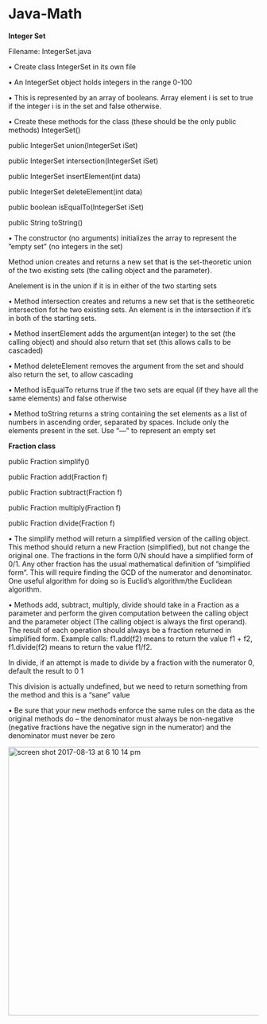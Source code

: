 # Java-Math

<strong>Integer Set</strong>

Filename: IntegerSet.java

• Create class IntegerSet in its own file

• An IntegerSet object holds integers in the range 0-100

• This is represented by an array of booleans. Array element i is set to
true if the integer i is in the set and false otherwise.

• Create these methods for the class (these should be the only public methods)
IntegerSet()

public IntegerSet union(IntegerSet iSet)

public IntegerSet intersection(IntegerSet iSet)

public IntegerSet insertElement(int data)

public IntegerSet deleteElement(int data)

public boolean isEqualTo(IntegerSet iSet)

public String toString()

• The constructor (no arguments) initializes the array to represent the ”empty
set” (no integers in the set)


Method union creates and returns a new set that is the set-theoretic
union of the two existing sets (the calling object and the parameter).

Anelement is in the union if it is in either of the two starting sets

• Method intersection creates and returns a new set that is the settheoretic
intersection fot he two existing sets. An element is in the intersection
if it’s in both of the starting sets.

• Method insertElement adds the argument(an integer) to the set (the
calling object) and should also return that set (this allows calls to be
cascaded)

• Method deleteElement removes the argument from the set and should
also return the set, to allow cascading

• Method isEqualTo returns true if the two sets are equal (if they have
all the same elements) and false otherwise

• Method toString returns a string containing the set elements as a list
of numbers in ascending order, separated by spaces. Include only the
elements present in the set. Use “—” to represent an empty set


<strong>Fraction class</strong>

public Fraction simplify()

public Fraction add(Fraction f)

public Fraction subtract(Fraction f)

public Fraction multiply(Fraction f)

public Fraction divide(Fraction f)

• The simplify method will return a simplified version of the calling object.
This method should return a new Fraction (simplified), but not
change the original one. The fractions in the form 0/N
should have a simplified form of 0/1. Any other fraction has the usual mathematical definition
of ”simplified form”. This will require finding the GCD of the numerator
and denominator. One useful algorithm for doing so is Euclid’s algorithm/the
Euclidean algorithm.

• Methods add, subtract, multiply, divide should take in a Fraction
as a parameter and perform the given computation between the calling
object and the parameter object (The calling object is always the first
operand). The result of each operation should always be a fraction returned
in simplified form. Example calls: f1.add(f2) means to return
the value f1 + f2, f1.divide(f2) means to return the value f1/f2.


In divide, if an attempt is made to divide by a fraction with the numerator
0, default the result to 0
1

This division is actually undefined, but we
need to return something from the method and this is a “sane” value

• Be sure that your new methods enforce the same rules on the data as
the original methods do – the denominator must always be non-negative
(negative fractions have the negative sign in the numerator) and the denominator
must never be zero



<img width="540" alt="screen shot 2017-08-13 at 6 10 14 pm" src="https://user-images.githubusercontent.com/16257714/29253704-efef4196-8052-11e7-9627-dedb4eb64223.png">
